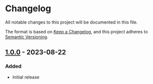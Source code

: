 # Changelog

All notable changes to this project will be documented in this file.

The format is based on [Keep a Changelog](https://keepachangelog.com/en/1.0.0/),
and this project adheres to [Semantic Versioning](https://semver.org/spec/v2.0.0.html).

## [1.0.0] - 2023-08-22
### Added
- Initial release

[unreleased]: https://github.com/olivierlacan/keep-a-changelog/compare/v1.0.0...HEAD
[1.0.0]: https://github.com/olivierlacan/keep-a-changelog/releases/tag/v0.0.1
